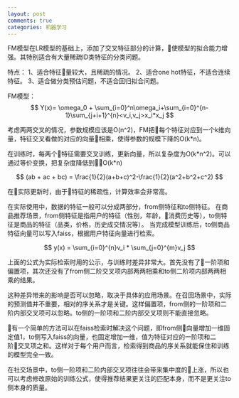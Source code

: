 ```yaml
---
layout: post
comments: true
categories: 机器学习
---
```


FM模型在LR模型的基础上，添加了交叉特征部分的计算，使模型的拟合能力增强。其特别适合有大量稀疏ID类特征的分类问题。

特点：
1、适合特征量较大，且稀疏的情况。
2、适合one hot特征，不适合连续特征。
3、适合做分类预估问题，不适合回归拟合问题。

FM模型：
$$
Y(x)= \omega_0 + \sum_{i=0}^n\omega_i+\sum_{i=0}^{n-1}\sum_{j+i+1}^{n}<v_i,v_j>x_i*x_j
$$

考虑两两交叉的情况，参数规模应该是O(n^2)，FM把每个特征对应到一个k维向量，特征交叉看做的对应的向量相乘，使得参数的规模下降的O(k\*n)。

在训练时，每两个特征需要交叉训练，更新向量，所以复杂度为O(k\*n^2)。可以通过等价变换，把复杂度降低到O(k\*n)

$$
(ab + ac + bc) = \frac{1}{2}(a+b+c)^2-\frac{1}{2}(a^2+b^2+c^2)
$$

在实际更新时，由于特征的稀疏性，计算效率会非常高。

在实际使用中，数据的特征一般可以分成两部分，from侧特征和to侧特征。
在商品推荐场景，from侧特征是指用户的特征（性别，年龄，消费历史等），to侧特征是商品的特征（品类，价格，历史成交情况等）。
当完成模型训练后，to侧商品特征向量可以写入faiss，根据用户特征向量进行检索。

$$
y(x) = \sum_{i=0}^{n}v_i * \sum_{j=0}^{m}v_j
$$

上面的公式为实际检索时用的公示，与训练时差异非常大。首先没有了一阶项和偏置项，其次还没有了from侧二阶交叉项内部两两相乘和to侧二阶项内部两两相乘的结果。

这种差异带来的影响是否可以忽略，取决于具体的应用场景。在召回场景中，实际的预测值并不重要，相对的序关系才是关键。这样偏置项，from侧的一阶项和二阶内部交叉项可以忽略。to侧的一阶项和二阶内部交叉项则不能直接忽略。

有一个简单的方法可以在faiss检索时解决这个问题，即from侧向量增加一维固定值1，to侧写入faiss的向量，也固定增加一维，值为特征对应的一阶项和二阶交叉项之和。这样对于每个用户而言，检索得到商品的序关系就能保住和训练的模型完全一致。

在社交场景中，to侧一阶项和二阶内部交叉项往往会带来集中度的上涨，所以也可以考虑修改原始的训练公式，使得推荐结果更关注的匹配本身，而不是更关注to侧本身的质量。
